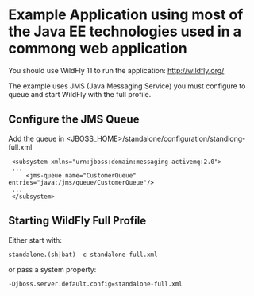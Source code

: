 # Example Application using most of the Java EE technologies used in a commong web application

You should use WildFly 11 to run the application: http://wildfly.org/

The example uses JMS (Java Messaging Service) you must configure to queue and start WildFly with the full profile.

## Configure the JMS Queue

Add the queue in <JBOSS_HOME>/standalone/configuration/standlong-full.xml
 
     <subsystem xmlns="urn:jboss:domain:messaging-activemq:2.0">
     ...
         <jms-queue name="CustomerQueue" entries="java:/jms/queue/CustomerQueue"/>
     ...
     </subsystem>

## Starting WildFly Full Profile
Either start with: 

    standalone.(sh|bat) -c standalone-full.xml

or pass a system property:

    -Djboss.server.default.config=standalone-full.xml
    
